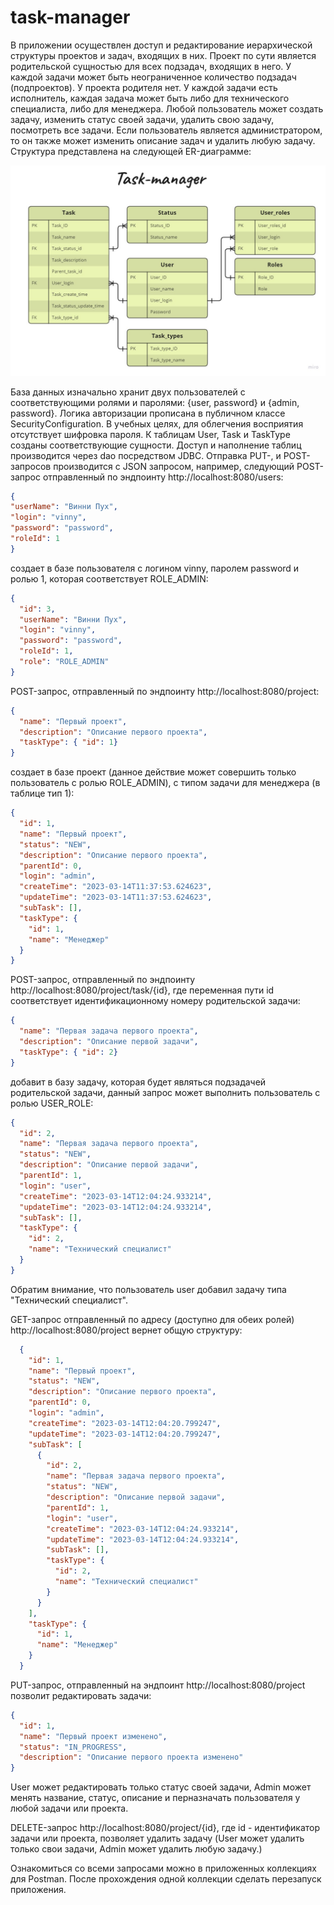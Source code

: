 # task-manager
В приложении осуществлен доступ и редактирование иерархической структуры проектов и задач, входящих в них.
Проект по сути является родительской сущностью для всех подзадач, входящих в него.  У каждой задачи может быть неограниченное
количество подзадач (подпроектов). У проекта родителя нет. У каждой задачи есть исполнитель, каждая задача может быть либо для технического
специалиста, либо для менеджера. Любой пользователь может создать задачу, изменить статус своей задачи, удалить свою задачу,
посмотреть все задачи. Если пользователь является администратором, то он также может изменить описание задач и удалить любую задачу.
Структура представлена на следующей ER-диаграмме:

![](Entity_Relationship_Diagram.jpg)

База данных изначально хранит двух пользователей с соответствующими ролями и паролями:
{user, password} и {admin, password}.
Логика авторизации прописана в публичном классе SecurityConfiguration. В учебных целях, для облегчения восприятия
отсутствует шифровка пароля.
К таблицам User, Task и TaskType созданы соответствующие сущности. Доступ и наполнение таблиц производится через dao 
посредством JDBC.
Отправка PUT-, и POST-запросов производится с JSON запросом, например, следующий POST-запрос отправленный по эндпоинту
http://localhost:8080/users:
```json
{
"userName": "Винни Пух",
"login": "vinny",
"password": "password",
"roleId": 1
}
```
создает в базе пользователя с логином vinny, паролем password и ролью 1, которая соответствует ROLE_ADMIN:
```json
{
  "id": 3,
  "userName": "Винни Пух",
  "login": "vinny",
  "password": "password",
  "roleId": 1,
  "role": "ROLE_ADMIN"
}
```
POST-запрос, отправленный по эндпоинту
http://localhost:8080/project:
```json
{
  "name": "Первый проект",
  "description": "Описание первого проекта",
  "taskType": { "id": 1}
}
```

создает в базе проект (данное действие может совершить только пользователь с ролью ROLE_ADMIN), с типом задачи для
менеджера (в таблице тип 1):

```json
{
  "id": 1,
  "name": "Первый проект",
  "status": "NEW",
  "description": "Описание первого проекта",
  "parentId": 0,
  "login": "admin",
  "createTime": "2023-03-14T11:37:53.624623",
  "updateTime": "2023-03-14T11:37:53.624623",
  "subTask": [],
  "taskType": {
    "id": 1,
    "name": "Менеджер"
  }
}
```
POST-запрос, отправленный по эндпоинту
http://localhost:8080/project/task/{id}, где переменная пути id соответствует идентификационному номеру родительской
задачи:

```json
{
  "name": "Первая задача первого проекта",
  "description": "Описание первой задачи",
  "taskType": { "id": 2}
}
```
добавит в базу задачу, которая будет являться подзадачей родительской задачи, данный запрос может выполнить пользователь
с ролью USER_ROLE:
```json
{
  "id": 2,
  "name": "Первая задача первого проекта",
  "status": "NEW",
  "description": "Описание первой задачи",
  "parentId": 1,
  "login": "user",
  "createTime": "2023-03-14T12:04:24.933214",
  "updateTime": "2023-03-14T12:04:24.933214",
  "subTask": [],
  "taskType": {
    "id": 2,
    "name": "Технический специалист"
  }
}
```
Обратим внимание, что пользователь user добавил задачу типа "Технический специалист".

GET-запрос отправленный по адресу (доступно для обеих ролей) http://localhost:8080/project вернет общую структуру:
```json
  {
    "id": 1,
    "name": "Первый проект",
    "status": "NEW",
    "description": "Описание первого проекта",
    "parentId": 0,
    "login": "admin",
    "createTime": "2023-03-14T12:04:20.799247",
    "updateTime": "2023-03-14T12:04:20.799247",
    "subTask": [
      {
        "id": 2,
        "name": "Первая задача первого проекта",
        "status": "NEW",
        "description": "Описание первой задачи",
        "parentId": 1,
        "login": "user",
        "createTime": "2023-03-14T12:04:24.933214",
        "updateTime": "2023-03-14T12:04:24.933214",
        "subTask": [],
        "taskType": {
          "id": 2,
          "name": "Технический специалист"
        }
      }
    ],
    "taskType": {
      "id": 1,
      "name": "Менеджер"
    }
  }
```

PUT-запрос, отправленный на эндпоинт http://localhost:8080/project позволит редактировать задачи:
```json
{
  "id": 1,
  "name": "Первый проект изменено",
  "status": "IN_PROGRESS",
  "description": "Описание первого проекта изменено"
}
```
User может редактировать только статус своей задачи, Admin может менять название, статус, описание и перназначать 
пользователя у любой задачи или проекта.

DELETE-запрос http://localhost:8080/project/{id}, где id - идентификатор задачи или проекта, позволяет удалить задачу 
(User может удалить только свои задачи, Admin может удалить любую задачу.)

Ознакомиться со всеми запросами можно в приложенных коллекциях для Postman. После прохождения одной коллекции сделать
перезапуск приложения.
